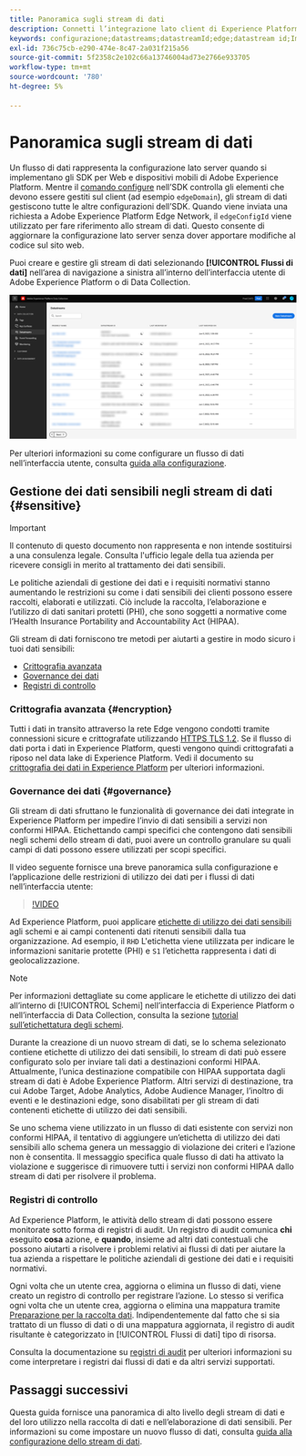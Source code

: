 ```yaml
---
title: Panoramica sugli stream di dati
description: Connetti l’integrazione lato client di Experience Platform SDK con i prodotti Adobe e le destinazioni di terze parti.
keywords: configurazione;datastreams;datastreamId;edge;datastream id;Impostazioni ambiente;edgeConfigId;identità;sincronizzazione id abilitata;ID contenitore sincronizzazione;Sandbox;ingresso streaming;Set di dati evento;target;codice client;Token proprietà;ID ambiente target;Destinazioni cookie;Destinazioni URL;Impostazioni Analytics ID suite blocco report;Preparazione dati per raccolta dati;Preparazione dati;Mapper;Mapper XDM;Mapper su Edge;
exl-id: 736c75cb-e290-474e-8c47-2a031f215a56
source-git-commit: 5f2358c2e102c66a13746004ad73e2766e933705
workflow-type: tm+mt
source-wordcount: '780'
ht-degree: 5%

---
```



# Panoramica sugli stream di dati

Un flusso di dati rappresenta la configurazione lato server quando si implementano gli SDK per Web e dispositivi mobili di Adobe Experience Platform. Mentre il [comando configure](../edge/fundamentals/configuring-the-sdk.md) nell’SDK controlla gli elementi che devono essere gestiti sul client (ad esempio `edgeDomain`), gli stream di dati gestiscono tutte le altre configurazioni dell’SDK. Quando viene inviata una richiesta a Adobe Experience Platform Edge Network, il `edgeConfigId` viene utilizzato per fare riferimento allo stream di dati. Questo consente di aggiornare la configurazione lato server senza dover apportare modifiche al codice sul sito web.

Puoi creare e gestire gli stream di dati selezionando **[!UICONTROL Flussi di dati]** nell’area di navigazione a sinistra all’interno dell’interfaccia utente di Adobe Experience Platform o di Data Collection.

![Scheda Flussi di dati nell’interfaccia utente](assets/overview/datastreams-tab.png)

Per ulteriori informazioni su come configurare un flusso di dati nell’interfaccia utente, consulta [guida alla configurazione](./configure.md).

## Gestione dei dati sensibili negli stream di dati {#sensitive}

>[!IMPORTANT]
>
>Il contenuto di questo documento non rappresenta e non intende sostituirsi a una consulenza legale. Consulta l&#39;ufficio legale della tua azienda per ricevere consigli in merito al trattamento dei dati sensibili.

Le politiche aziendali di gestione dei dati e i requisiti normativi stanno aumentando le restrizioni su come i dati sensibili dei clienti possono essere raccolti, elaborati e utilizzati. Ciò include la raccolta, l’elaborazione e l’utilizzo di dati sanitari protetti (PHI), che sono soggetti a normative come l’Health Insurance Portability and Accountability Act (HIPAA).

Gli stream di dati forniscono tre metodi per aiutarti a gestire in modo sicuro i tuoi dati sensibili:

* [Crittografia avanzata](#encryption)
* [Governance dei dati](#governance)
* [Registri di controllo](#audit-logs)

### Crittografia avanzata {#encryption}

Tutti i dati in transito attraverso la rete Edge vengono condotti tramite connessioni sicure e crittografate utilizzando [HTTPS TLS 1.2](https://datatracker.ietf.org/doc/html/rfc5246). Se il flusso di dati porta i dati in Experience Platform, questi vengono quindi crittografati a riposo nel data lake di Experience Platform. Vedi il documento su [crittografia dei dati in Experience Platform](../landing/governance-privacy-security/encryption.md) per ulteriori informazioni.

### Governance dei dati {#governance}

Gli stream di dati sfruttano le funzionalità di governance dei dati integrate in Experience Platform per impedire l’invio di dati sensibili a servizi non conformi HIPAA. Etichettando campi specifici che contengono dati sensibili negli schemi dello stream di dati, puoi avere un controllo granulare su quali campi di dati possono essere utilizzati per scopi specifici.

Il video seguente fornisce una breve panoramica sulla configurazione e l’applicazione delle restrizioni di utilizzo dei dati per i flussi di dati nell’interfaccia utente:

>[!VIDEO](https://video.tv.adobe.com/v/3409588/?quality=12&learn=on&speedcontrol=on)

Ad Experience Platform, puoi applicare [etichette di utilizzo dei dati sensibili](../data-governance/labels/reference.md#sensitive) agli schemi e ai campi contenenti dati ritenuti sensibili dalla tua organizzazione. Ad esempio, il `RHD` L&#39;etichetta viene utilizzata per indicare le informazioni sanitarie protette (PHI) e `S1` l’etichetta rappresenta i dati di geolocalizzazione.

>[!NOTE]
>
>Per informazioni dettagliate su come applicare le etichette di utilizzo dei dati all’interno di [!UICONTROL Schemi] nell’interfaccia di Experience Platform o nell’interfaccia di Data Collection, consulta la sezione [tutorial sull’etichettatura degli schemi](../xdm/tutorials/labels.md).

Durante la creazione di un nuovo stream di dati, se lo schema selezionato contiene etichette di utilizzo dei dati sensibili, lo stream di dati può essere configurato solo per inviare tali dati a destinazioni conformi HIPAA. Attualmente, l’unica destinazione compatibile con HIPAA supportata dagli stream di dati è Adobe Experience Platform. Altri servizi di destinazione, tra cui Adobe Target, Adobe Analytics, Adobe Audience Manager, l’inoltro di eventi e le destinazioni edge, sono disabilitati per gli stream di dati contenenti etichette di utilizzo dei dati sensibili.

Se uno schema viene utilizzato in un flusso di dati esistente con servizi non conformi HIPAA, il tentativo di aggiungere un’etichetta di utilizzo dei dati sensibili allo schema genera un messaggio di violazione dei criteri e l’azione non è consentita. Il messaggio specifica quale flusso di dati ha attivato la violazione e suggerisce di rimuovere tutti i servizi non conformi HIPAA dallo stream di dati per risolvere il problema.

### Registri di controllo

Ad Experience Platform, le attività dello stream di dati possono essere monitorate sotto forma di registri di audit. Un registro di audit comunica **chi** eseguito **cosa** azione, e **quando**, insieme ad altri dati contestuali che possono aiutarti a risolvere i problemi relativi ai flussi di dati per aiutare la tua azienda a rispettare le politiche aziendali di gestione dei dati e i requisiti normativi.

Ogni volta che un utente crea, aggiorna o elimina un flusso di dati, viene creato un registro di controllo per registrare l’azione. Lo stesso si verifica ogni volta che un utente crea, aggiorna o elimina una mappatura tramite [Preparazione per la raccolta dati](./data-prep.md). Indipendentemente dal fatto che si sia trattato di un flusso di dati o di una mappatura aggiornata, il registro di audit risultante è categorizzato in [!UICONTROL Flussi di dati] tipo di risorsa.

Consulta la documentazione su [registri di audit](../landing/governance-privacy-security/audit-logs/overview.md) per ulteriori informazioni su come interpretare i registri dai flussi di dati e da altri servizi supportati.

## Passaggi successivi

Questa guida fornisce una panoramica di alto livello degli stream di dati e del loro utilizzo nella raccolta di dati e nell’elaborazione di dati sensibili. Per informazioni su come impostare un nuovo flusso di dati, consulta [guida alla configurazione dello stream di dati](./configure.md).

